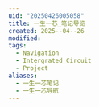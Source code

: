 ```yaml
---
uid: "20250426005058"
title: 一生一芯_笔记导览
created: 2025--04--26
modified: 
tags:
  - Navigation
  - Intergrated_Circuit
  - Project
aliases:
  - 一生一芯笔记
  - 一生一芯导航
---
```

